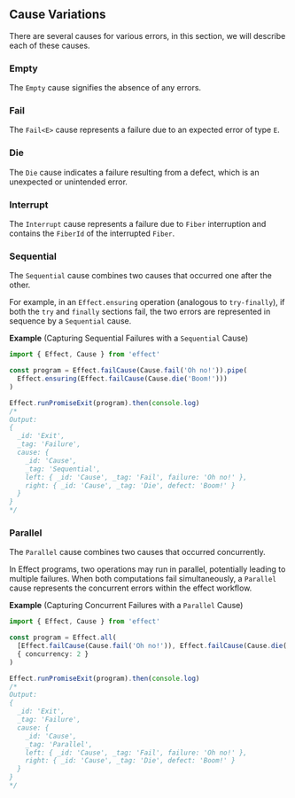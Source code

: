 ## Cause Variations

There are several causes for various errors, in this section, we will describe each of these causes.

### Empty

The `Empty` cause signifies the absence of any errors.

### Fail

The `Fail<E>` cause represents a failure due to an expected error of type `E`.

### Die

The `Die` cause indicates a failure resulting from a defect, which is an unexpected or unintended error.

### Interrupt

The `Interrupt` cause represents a failure due to `Fiber` interruption and contains the `FiberId` of the interrupted `Fiber`.

### Sequential

The `Sequential` cause combines two causes that occurred one after the other.

For example, in an `Effect.ensuring` operation (analogous to `try-finally`), if both the `try` and `finally` sections fail, the two errors are represented in sequence by a `Sequential` cause.

**Example** (Capturing Sequential Failures with a `Sequential` Cause)

```ts twoslash
import { Effect, Cause } from 'effect'

const program = Effect.failCause(Cause.fail('Oh no!')).pipe(
  Effect.ensuring(Effect.failCause(Cause.die('Boom!')))
)

Effect.runPromiseExit(program).then(console.log)
/*
Output:
{
  _id: 'Exit',
  _tag: 'Failure',
  cause: {
    _id: 'Cause',
    _tag: 'Sequential',
    left: { _id: 'Cause', _tag: 'Fail', failure: 'Oh no!' },
    right: { _id: 'Cause', _tag: 'Die', defect: 'Boom!' }
  }
}
*/
```

### Parallel

The `Parallel` cause combines two causes that occurred concurrently.

In Effect programs, two operations may run in parallel, potentially leading to multiple failures. When both computations fail simultaneously, a `Parallel` cause represents the concurrent errors within the effect workflow.

**Example** (Capturing Concurrent Failures with a `Parallel` Cause)

```ts twoslash
import { Effect, Cause } from 'effect'

const program = Effect.all(
  [Effect.failCause(Cause.fail('Oh no!')), Effect.failCause(Cause.die('Boom!'))],
  { concurrency: 2 }
)

Effect.runPromiseExit(program).then(console.log)
/*
Output:
{
  _id: 'Exit',
  _tag: 'Failure',
  cause: {
    _id: 'Cause',
    _tag: 'Parallel',
    left: { _id: 'Cause', _tag: 'Fail', failure: 'Oh no!' },
    right: { _id: 'Cause', _tag: 'Die', defect: 'Boom!' }
  }
}
*/
```
